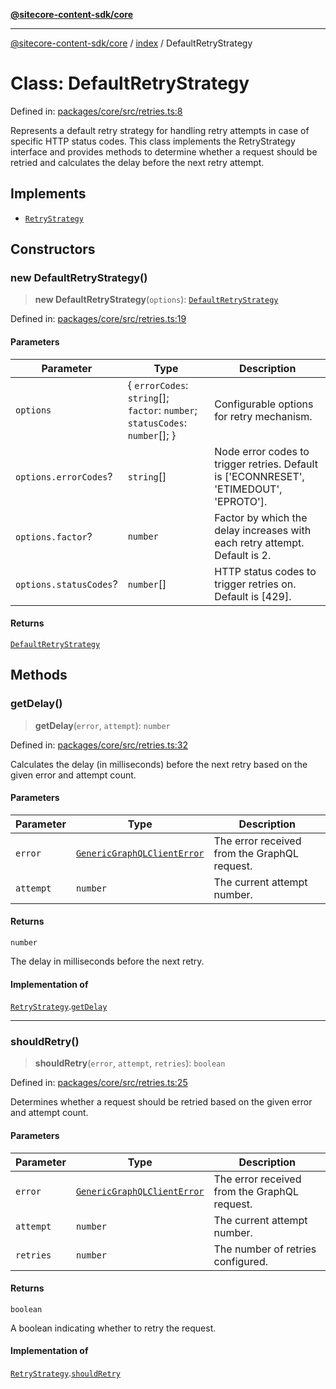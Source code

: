 [**@sitecore-content-sdk/core**](../../README.md)

***

[@sitecore-content-sdk/core](../../README.md) / [index](../README.md) / DefaultRetryStrategy

# Class: DefaultRetryStrategy

Defined in: [packages/core/src/retries.ts:8](https://github.com/Sitecore/content-sdk/blob/bc4d59e76288877091ea87e0b1f0d7300950e831/packages/core/src/retries.ts#L8)

Represents a default retry strategy for handling retry attempts in case of specific HTTP status codes.
This class implements the RetryStrategy interface and provides methods to determine whether a request
should be retried and calculates the delay before the next retry attempt.

## Implements

- [`RetryStrategy`](../interfaces/RetryStrategy.md)

## Constructors

### new DefaultRetryStrategy()

> **new DefaultRetryStrategy**(`options`): [`DefaultRetryStrategy`](DefaultRetryStrategy.md)

Defined in: [packages/core/src/retries.ts:19](https://github.com/Sitecore/content-sdk/blob/bc4d59e76288877091ea87e0b1f0d7300950e831/packages/core/src/retries.ts#L19)

#### Parameters

| Parameter | Type | Description |
| ------ | ------ | ------ |
| `options` | \{ `errorCodes`: `string`[]; `factor`: `number`; `statusCodes`: `number`[]; \} | Configurable options for retry mechanism. |
| `options.errorCodes`? | `string`[] | Node error codes to trigger retries. Default is ['ECONNRESET', 'ETIMEDOUT', 'EPROTO']. |
| `options.factor`? | `number` | Factor by which the delay increases with each retry attempt. Default is 2. |
| `options.statusCodes`? | `number`[] | HTTP status codes to trigger retries on. Default is [429]. |

#### Returns

[`DefaultRetryStrategy`](DefaultRetryStrategy.md)

## Methods

### getDelay()

> **getDelay**(`error`, `attempt`): `number`

Defined in: [packages/core/src/retries.ts:32](https://github.com/Sitecore/content-sdk/blob/bc4d59e76288877091ea87e0b1f0d7300950e831/packages/core/src/retries.ts#L32)

Calculates the delay (in milliseconds) before the next retry based on the given error and attempt count.

#### Parameters

| Parameter | Type | Description |
| ------ | ------ | ------ |
| `error` | [`GenericGraphQLClientError`](../type-aliases/GenericGraphQLClientError.md) | The error received from the GraphQL request. |
| `attempt` | `number` | The current attempt number. |

#### Returns

`number`

The delay in milliseconds before the next retry.

#### Implementation of

[`RetryStrategy`](../interfaces/RetryStrategy.md).[`getDelay`](../interfaces/RetryStrategy.md#getdelay)

***

### shouldRetry()

> **shouldRetry**(`error`, `attempt`, `retries`): `boolean`

Defined in: [packages/core/src/retries.ts:25](https://github.com/Sitecore/content-sdk/blob/bc4d59e76288877091ea87e0b1f0d7300950e831/packages/core/src/retries.ts#L25)

Determines whether a request should be retried based on the given error and attempt count.

#### Parameters

| Parameter | Type | Description |
| ------ | ------ | ------ |
| `error` | [`GenericGraphQLClientError`](../type-aliases/GenericGraphQLClientError.md) | The error received from the GraphQL request. |
| `attempt` | `number` | The current attempt number. |
| `retries` | `number` | The number of retries configured. |

#### Returns

`boolean`

A boolean indicating whether to retry the request.

#### Implementation of

[`RetryStrategy`](../interfaces/RetryStrategy.md).[`shouldRetry`](../interfaces/RetryStrategy.md#shouldretry)
